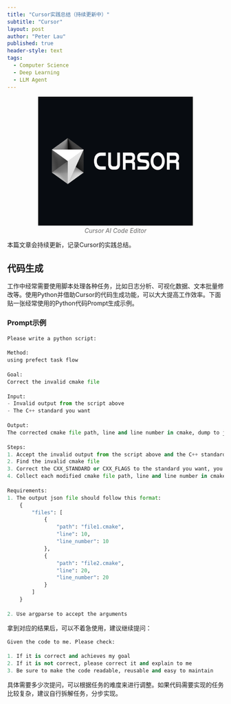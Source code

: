 ```yaml
---
title: "Cursor实践总结（持续更新中）"
subtitle: "Cursor"
layout: post
author: "Peter Lau"
published: true
header-style: text
tags:
  - Computer Science
  - Deep Learning
  - LLM Agent
---
```


<figure style="text-align: center">
    <img class="AI Code Editor" src="/img/Cursor-AI.jpg" width="360" height="300">
    <figcaption style="font-style: italic; color: #666;">Cursor AI Code Editor</figcaption>
</figure>

本篇文章会持续更新，记录Cursor的实践总结。

## 代码生成

工作中经常需要使用脚本处理各种任务，比如日志分析、可视化数据、文本批量修改等。使用Python并借助Cursor的代码生成功能，可以大大提高工作效率。下面贴一张经常使用的Python代码Prompt生成示例。

### Prompt示例

```python
Please write a python script:

Method:
using prefect task flow

Goal: 
Correct the invalid cmake file

Input: 
- Invalid output from the script above
- The C++ standard you want

Output: 
The corrected cmake file path, line and line number in cmake, dump to json file

Steps:
1. Accept the invalid output from the script above and the C++ standard you want, use argparse to accept the arguments
2. Find the invalid cmake file
3. Correct the CXX_STANDARD or CXX_FLAGS to the standard you want, you may need to use pattern matching
4. Collect each modified cmake file path, line and line number in cmake, dump into json file

Requirements:
1. The output json file should follow this format:
    {
        "files": [
            {
                "path": "file1.cmake",
                "line": 10,
                "line_number": 10
            },
            {
                "path": "file2.cmake",
                "line": 20,
                "line_number": 20
            }
        ]
    }

2. Use argparse to accept the arguments
```

拿到对应的结果后，可以不着急使用，建议继续提问：

```python
Given the code to me. Please check:

1. If it is correct and achieves my goal
2. If it is not correct, please correct it and explain to me
3. Be sure to make the code readable, reusable and easy to maintain
```

具体需要多少次提问，可以根据任务的难度来进行调整。如果代码需要实现的任务比较复杂，建议自行拆解任务，分步实现。

